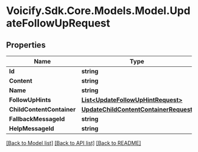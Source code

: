 # Voicify.Sdk.Core.Models.Model.UpdateFollowUpRequest
## Properties

Name | Type | Description | Notes
------------ | ------------- | ------------- | -------------
**Id** | **string** |  | 
**Content** | **string** |  | [optional] 
**Name** | **string** |  | [optional] 
**FollowUpHints** | [**List&lt;UpdateFollowUpHintRequest&gt;**](UpdateFollowUpHintRequest.md) |  | [optional] 
**ChildContentContainer** | [**UpdateChildContentContainerRequest**](UpdateChildContentContainerRequest.md) |  | [optional] 
**FallbackMessageId** | **string** |  | [optional] 
**HelpMessageId** | **string** |  | [optional] 

[[Back to Model list]](../README.md#documentation-for-models) [[Back to API list]](../README.md#documentation-for-api-endpoints) [[Back to README]](../README.md)

